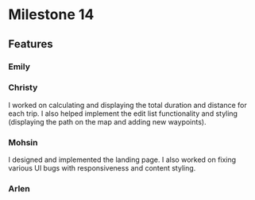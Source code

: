 # Milestone 14
## Features


### Emily

### Christy
I worked on calculating and displaying the total duration and distance for each trip. I also helped implement the edit list functionality and styling (displaying the path on the map and adding new waypoints).

### Mohsin
I designed and implemented the landing page. I also worked on fixing various UI bugs with responsiveness and content styling.

### Arlen
